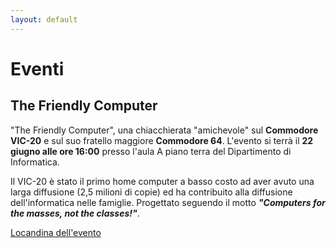 ```yaml
---
layout: default
---
```


# Eventi

## The Friendly Computer

"The Friendly Computer", una chiacchierata "amichevole" sul **Commodore VIC-20** e sul suo fratello maggiore **Commodore 64**. L'evento si terrà il **22 giugno alle ore 16:00** presso l'aula A piano terra del Dipartimento di Informatica.

Il VIC-20 è stato il primo home computer a basso costo ad aver avuto una larga diffusione (2,5 milioni di copie) ed ha contribuito alla diffusione dell'informatica nelle famiglie. Progettato seguendo il motto ***"Computers for the masses, not the classes!"***.

[Locandina dell'evento](img/the_friendly_computer_locandina.png)
